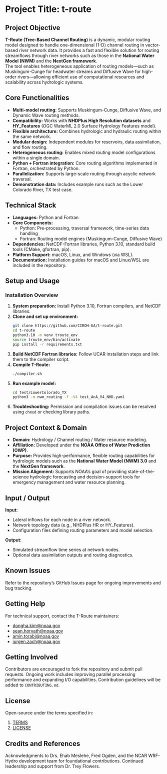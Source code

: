 # Project Title: **t-route**

## Project Objective  
**T-Route (Tree-Based Channel Routing)** is a dynamic, modular routing model designed to handle one-dimensional (1-D) channel routing in vector-based river network data. It provides a fast and flexible solution for routing streamflows through river networks such as those in the **National Water Model (NWM)** and the **NextGen framework**.  
The tool enables heterogeneous application of routing models—such as Muskingum-Cunge for headwater streams and Diffusive Wave for high-order rivers—allowing efficient use of computational resources and scalability across hydrologic systems.

## Core Functionalities  
- **Multi-model routing:** Supports Muskingum-Cunge, Diffusive Wave, and Dynamic Wave routing methods.  
- **Compatibility:** Works with **NHDPlus High Resolution datasets** and **HY_Features** (OGC WaterML 2.0 Surface Hydrology Features model).  
- **Flexible architecture:** Combines hydrologic and hydraulic routing within the same network.  
- **Modular design:** Independent modules for reservoirs, data assimilation, and flow routing.  
- **Heterogeneous routing:** Enables mixed routing model configurations within a single domain.  
- **Python + Fortran integration:** Core routing algorithms implemented in Fortran, orchestrated by Python.  
- **Parallelization:** Supports large-scale routing through acyclic network traversal.  
- **Demonstration data:** Includes example runs such as the Lower Colorado River, TX test case.  

## Technical Stack  
- **Languages:** Python and Fortran  
- **Core Components:**  
  - Python: Pre-processing, traversal framework, time-series data handling  
  - Fortran: Routing model engines (Muskingum-Cunge, Diffusive Wave)  
- **Dependencies:** NetCDF-Fortran libraries, Python 3.10, standard build tools (CMake, gfortran, pip).  
- **Platform Support:** macOS, Linux, and Windows (via WSL).  
- **Documentation:** Installation guides for macOS and Linux/WSL are included in the repository.  

## Setup and Usage  
### Installation Overview  
1. **System preparation:** Install Python 3.10, Fortran compilers, and NetCDF libraries.  
2. **Clone and set up environment:**  
   ```bash
   git clone https://github.com/CIROH-UA/t-route.git
   cd t-route
   python3.10 -m venv troute_env
   source troute_env/bin/activate
   pip install -r requirements.txt
   ```  
3. **Build NetCDF Fortran libraries:** Follow UCAR installation steps and link them to the compiler script.  
4. **Compile T-Route:**  
   ```bash
   ./compiler.sh
   ```  
5. **Run example model:**  
   ```bash
   cd test/LowerColorado_TX
   python3 -m nwm_routing -f -V4 test_AnA_V4_NHD.yaml
   ```  
6. **Troubleshooting:** Permission and compilation issues can be resolved using `chmod` or checking library paths.  

## Project Context & Domain  
- **Domain:** Hydrology / Channel routing / Water resource modeling.  
- **Affiliation:** Developed under the **NOAA Office of Water Prediction (OWP)**.  
- **Purpose:** Provides high-performance, flexible routing capabilities for hydrologic models such as the **National Water Model (NWM) 3.0** and the **NextGen framework**.  
- **Mission Alignment:** Supports NOAA’s goal of providing state-of-the-science hydrologic forecasting and decision-support tools for emergency management and water resource planning.  

## Input / Output  
**Input:**  
- Lateral inflows for each node in a river network.  
- Network topology data (e.g., NHDPlus HR or HY_Features).  
- Configuration files defining routing parameters and model selection.  

**Output:**  
- Simulated streamflow time series at network nodes.  
- Optional data assimilation outputs and routing diagnostics.  

## Known Issues  
Refer to the repository’s GitHub Issues page for ongoing improvements and bug tracking.  

## Getting Help  
For technical support, contact the T-Route maintainers:  
- dongha.kim@noaa.gov  
- sean.horvath@noaa.gov  
- amin.torabi@noaa.gov  
- jurgen.zach@noaa.gov  

## Getting Involved  
Contributors are encouraged to fork the repository and submit pull requests. Ongoing work includes improving parallel processing performance and expanding I/O capabilities. Contribution guidelines will be added to `CONTRIBUTING.md`.  

## License  
Open-source under the terms specified in:  
1. [TERMS](TERMS.md)  
2. [LICENSE](LICENSE)  

## Credits and References  
Acknowledgments to Drs. Ehab Meslehe, Fred Ogden, and the NCAR WRF-Hydro development team for foundational contributions. Continued leadership and support from Dr. Trey Flowers.  
